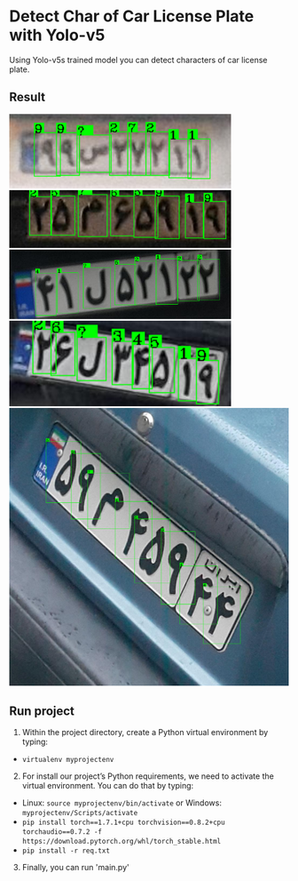 # Detect Char of Car License Plate with Yolo-v5
Using Yolo-v5s trained model you can detect characters of car license plate.

## Result
<img src="https://github.com/MahdiRahmani/detect_char_of_car_license_plate_with_yolov5/blob/master/char_detect_of_plate/out/out-t%20(9).png" width="400"/><img src="https://github.com/MahdiRahmani/detect_char_of_car_license_plate_with_yolov5/blob/master/char_detect_of_plate/out/out-t%20(7).png" width="400"/>
<img src="https://github.com/MahdiRahmani/detect_char_of_car_license_plate_with_yolov5/blob/master/char_detect_of_plate/out/out-t%20(2).png" width="400"/><img src="https://github.com/MahdiRahmani/detect_char_of_car_license_plate_with_yolov5/blob/master/char_detect_of_plate/out/out-t%20(3).png" width="400"/>
<img src="https://github.com/MahdiRahmani/detect_char_of_car_license_plate_with_yolov5/blob/master/char_detect_of_plate/out/out-t%20(8).png" width="600"/>
## Run project
1. Within the project directory, create a Python virtual environment by typing:
- `virtualenv myprojectenv`
2. For install our project’s Python requirements, we need to activate the virtual environment. You can do that by typing:
- Linux: `source myprojectenv/bin/activate` or Windows: `myprojectenv/Scripts/activate`
- `pip install torch==1.7.1+cpu torchvision==0.8.2+cpu torchaudio==0.7.2 -f https://download.pytorch.org/whl/torch_stable.html`
- `pip install -r req.txt`
3. Finally, you can run 'main.py'
